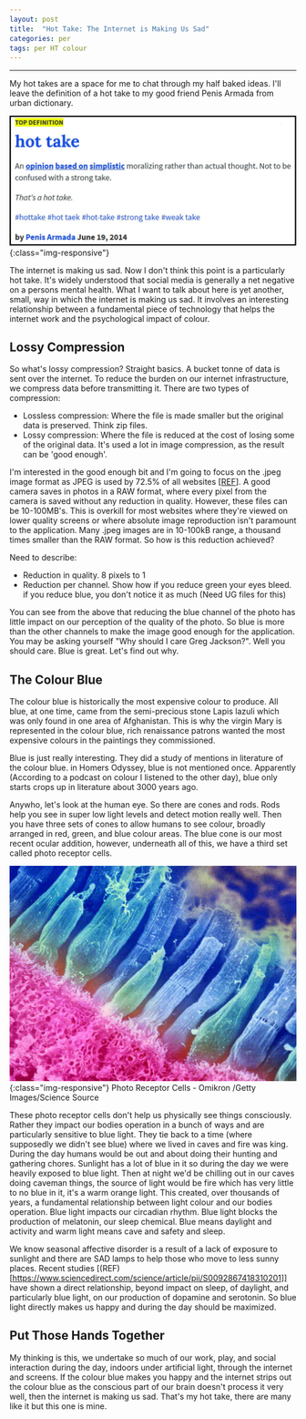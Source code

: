 ```yaml
---
layout: post
title:  "Hot Take: The Internet is Making Us Sad"
categories: per
tags: per HT colour
---
```

________________________________________________

My hot takes are a space for me to chat through my half baked ideas. I'll leave the definition of a hot take to my good friend Penis Armada from urban dictionary. 

![Hot Takes](/assets/hottake.jpg){:class="img-responsive"}

The internet is making us sad. Now I don't think this point is a particularly hot take. It's widely understood that social media is generally a net negative on a persons mental health.  What I want to talk about here is yet another, small, way in which the internet is making us sad. It involves an interesting relationship between a fundamental piece of technology that helps the internet work and the psychological impact of colour. 

## Lossy Compression

So what's lossy compression? Straight basics. A bucket tonne of data is sent over the internet. To reduce the burden on our internet infrastructure, we compress data before transmitting it. There are two types of compression:

- Lossless compression: Where the file is made smaller but the original data is preserved. Think zip files. 
- Lossy compression: Where the file is reduced at the cost of losing some of the original data. It's used a lot in image compression, as the result can be 'good enough'. 

I'm interested in the good enough bit and I'm going to focus on the .jpeg image format as JPEG is used by 72.5% of all websites [[REF](https://w3techs.com/technologies/details/im-jpeg/all/all)]. A good camera saves in photos in a RAW format, where every pixel from the camera is saved without any reduction in quality. However, these files can be 10-100MB's. This is overkill for most websites where they're viewed on lower quality screens or where absolute image reproduction isn't paramount to the application. Many .jpeg images are in 10-100kB range, a thousand times smaller than the RAW format. So how is this reduction achieved? 

Need to describe:
- Reduction in quality. 8 pixels to 1
- Reduction per channel. Show how if you reduce green your eyes bleed. if you reduce blue, you don't notice it as much (Need UG files for this)

You can see from the above that reducing the blue channel of the photo has little impact on our perception of the quality of the photo. So blue is more than the other channels to make the image good enough for the application. You may be asking yourself "Why should I care Greg Jackson?". Well you should care. Blue is great. Let's find out why. 

## The Colour Blue

The colour blue is historically the most expensive colour to produce. All blue, at one time, came from the semi-precious stone Lapis lazuli which was only found in one area of Afghanistan. This is why the virgin Mary is represented in the colour blue, rich renaissance patrons wanted the most expensive colours in the paintings they commissioned. 

Blue is just really interesting. They did a study of mentions in literature of the colour blue. in Homers Odyssey, blue is not mentioned once. Apparently (According to a podcast on colour I listened to the other day), blue only starts crops up in literature about 3000 years ago. 

Anywho, let's look at the human eye. So there are cones and rods. Rods help you see in super low light levels and detect motion really well. Then you have three sets of cones to allow humans to see colour, broadly arranged in red, green, and blue colour areas. The blue cone is our most recent ocular addition, however, underneath all of this, we have a third set called photo receptor cells. 

![Photoreceptors](/assets/eyephotoreceptors.jpg){:class="img-responsive"}
Photo Receptor Cells - Omikron /Getty Images/Science Source 

These photo receptor cells don't help us physically see things consciously. Rather they impact our bodies operation in a bunch of ways and are particularly sensitive to blue light. They tie back to a time (where supposedly we didn't see blue) where we lived in caves and fire was king. During the day humans would be out and about doing their hunting and gathering chores. Sunlight has a lot of blue in it so during the day we were heavily exposed to blue light. Then at night we'd be chilling out in our caves doing caveman things, the source of light would be fire which has very little to no blue in it, it's a warm orange light. This created, over thousands of years, a fundamental relationship between light colour and our bodies operation. Blue light impacts our circadian rhythm. Blue light blocks the production of melatonin, our sleep chemical. Blue means daylight and activity and warm light means cave and safety and sleep. 

We know seasonal affective disorder is a result of a lack of exposure to sunlight and there are SAD lamps to help those who move to less sunny places. Recent studies [(REF)[https://www.sciencedirect.com/science/article/pii/S0092867418310201]] have shown a direct relationship, beyond impact on sleep, of daylight, and particularly blue light, on our production of dopamine and serotonin. So blue light directly makes us happy and during the day should be maximized. 


## Put Those Hands Together

My thinking is this, we undertake so much of our work, play, and social interaction during the day, indoors under artificial light, through the internet and screens. If the colour blue makes you happy and the internet strips out the colour blue as the conscious part of our brain doesn't process it very well, then the internet is making us sad. That's my hot take, there are many like it but this one is mine. 